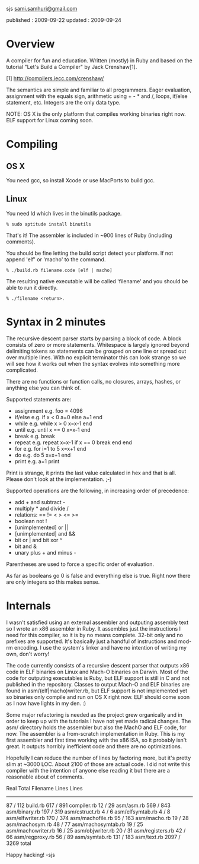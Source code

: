 sjs
[sami.samhuri@gmail.com](mailto:sami.samhuri@gmail.com)

published : 2009-09-22
updated   : 2009-09-24


Overview
========

A compiler for fun and education.  Written (mostly) in Ruby and based
on the tutorial "Let's Build a Compiler" by Jack Crenshaw[1].

[1] http://compilers.iecc.com/crenshaw/

The semantics are simple and familiar to all programmers.  Eager
evaluation, assignment with the equals sign, arithmetic using + - *
and /, loops, if/else statement, etc.  Integers are the only data type.


NOTE: OS X is the only platform that compiles working binaries right
now.  ELF support for Linux coming soon.


Compiling
========

OS X
----

You need gcc, so install Xcode or use MacPorts to build gcc.


Linux
-----

You need ld which lives in the binutils package.

    % sudo aptitude install binutils

That's it!  The assembler is included in ~900 lines of Ruby (including
comments).


You should be fine letting the build script detect your platform.  If
not append 'elf' or 'macho' to the command.

    % ./build.rb filename.code [elf | macho]

The resulting native executable will be called 'filename' and you
should be able to run it directly.

    % ./filename <return>.



Syntax in 2 minutes
===================

The recursive descent parser starts by parsing a block of code.  A
block consists of zero or more statements.  Whitespace is largely
ignored beyond delimiting tokens so statements can be grouped on one
line or spread out over multiple lines.  With no explicit terminator
this can look strange so we will see how it works out when the syntax
evolves into something more complicated.

There are no functions or function calls, no closures, arrays, hashes,
or anything else you can think of.

Supported statements are:

 * assignment  e.g. foo = 4096
 * if/else     e.g. if x < 0 a=0 else a=1 end
 * while       e.g. while x > 0 x=x-1 end
 * until       e.g. until x == 0 x=x-1 end
 * break       e.g. break
 * repeat      e.g. repeat x=x-1 if x == 0 break end end
 * for         e.g. for i=1 to 5 x=x+1 end
 * do          e.g. do 5 x=x+1 end
 * print       e.g. a=1 print

Print is strange, it prints the last value calculated in hex and that
is all.  Please don't look at the implementation. ;-)

Supported operations are the following, in increasing order of
precedence:

 * add + and subtract -
 * multiply * and divide /
 * relations: == != < > <= >=
 * boolean not !
 * [unimplemented] or ||
 * [unimplemented] and &&
 * bit or | and bit xor ^
 * bit and &
 * unary plus + and minus -

Parentheses are used to force a specific order of evaluation.

As far as booleans go 0 is false and everything else is true.  Right
now there are only integers so this makes sense.


Internals
=========

I wasn't satisfied using an external assembler and outputing assembly
text so I wrote an x86 assembler in Ruby.  It assembles just the
instructions I need for this compiler, so it is by no means complete.
32-bit only and no prefixes are supported.  It's basically just a
handful of instructions and mod-rm encoding.  I use the system's
linker and have no intention of writing my own, don't worry!

The code currently consists of a recursive descent parser that outputs
x86 code in ELF binaries on Linux and Mach-O binaries on Darwin.
Most of the code for outputing executables is Ruby, but ELF support is
still in C and not published in the repository.  Classes to output
Mach-O and ELF binaries are found in asm/(elf|macho)writer.rb, but ELF
support is not implemented yet so binaries only compile and run on OS
X right now.  ELF should come soon as I now have lights in my den. :)

Some major refactoring is needed as the project grew organically and
in order to keep up with the tutorials I have not yet made radical
changes.  The asm/ directory holds the assembler but also the MachO
and ELF code, for now.  The assembler is a from-scratch implementation
in Ruby. This is my first assembler and first time working with the
x86 ISA, so it probably isn't great.  It outputs horribly inefficient
code and there are no optimizations.

Hopefully I can reduce the number of lines by factoring more, but it's
pretty slim at ~3000 LOC.  About 2100 of those are actual code.  I did
not write this compiler with the intention of anyone else reading it
but there are a reasonable about of comments.


 Real   Total  Filename
 Lines  Lines
 -----  -----  --------
   87  /  112  build.rb
  617  /  891  compiler.rb
   12  /   29  asm/asm.rb
  569  /  843  asm/binary.rb
  197  /  319  asm/cstruct.rb
    4  /    6  asm/elfsymtab.rb
    4  /    8  asm/elfwriter.rb
  170  /  374  asm/machofile.rb
   95  /  163  asm/macho.rb
   19  /   28  asm/machosym.rb
   48  /   77  asm/machosymtab.rb
   19  /   25  asm/machowriter.rb
   16  /   25  asm/objwriter.rb
   20  /   31  asm/registers.rb
   42  /   66  asm/regproxy.rb
   56  /   89  asm/symtab.rb
  131  /  183  asm/text.rb
 2097  / 3269  total


Happy hacking!
-sjs